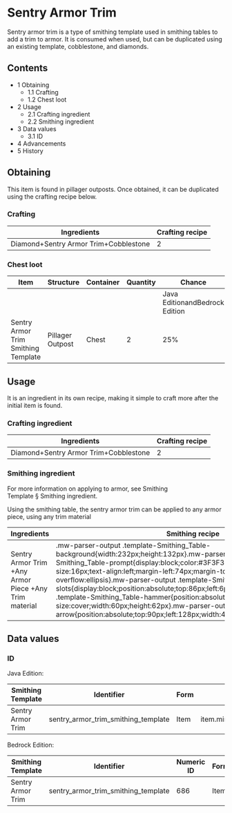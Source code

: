 # Sentry Armor Trim
Sentry armor trim is a type of smithing template used in smithing tables to add a trim to armor. It is consumed when used, but can be duplicated using an existing template, cobblestone, and diamonds.

## Contents
- 1 Obtaining
	- 1.1 Crafting
	- 1.2 Chest loot
- 2 Usage
	- 2.1 Crafting ingredient
	- 2.2 Smithing ingredient
- 3 Data values
	- 3.1 ID
- 4 Advancements
- 5 History

## Obtaining
This item is found in pillager outposts. Once obtained, it can be duplicated using the crafting recipe below.

### Crafting
| Ingredients                           | Crafting recipe |
|---------------------------------------|-----------------|
| Diamond+Sentry Armor Trim+Cobblestone | 2               |

### Chest loot
| Item                                | Structure        | Container | Quantity | Chance                         |
|-------------------------------------|------------------|-----------|----------|--------------------------------|
|                                     |                  |           |          | Java EditionandBedrock Edition |
| Sentry Armor Trim Smithing Template | Pillager Outpost | Chest     | 2        | 25%                            |

## Usage
It is an ingredient in its own recipe, making it simple to craft more after the initial item is found.

### Crafting ingredient
| Ingredients                           | Crafting recipe |
|---------------------------------------|-----------------|
| Diamond+Sentry Armor Trim+Cobblestone | 2               |

### Smithing ingredient
For more information on applying to armor, see Smithing Template § Smithing ingredient.

Using the smithing table, the sentry armor trim can be applied to any armor piece, using any trim material

| Ingredients                                           | Smithing recipe                                                                                                                                                                                                                                                                                                                                                                                                                                                                                                                                                                                                                                           |
|-------------------------------------------------------|-----------------------------------------------------------------------------------------------------------------------------------------------------------------------------------------------------------------------------------------------------------------------------------------------------------------------------------------------------------------------------------------------------------------------------------------------------------------------------------------------------------------------------------------------------------------------------------------------------------------------------------------------------------|
| Sentry Armor Trim +Any Armor Piece +Any Trim material | .mw-parser-output .template-Smithing_Table-background{width:232px;height:132px}.mw-parser-output .template-Smithing_Table-prompt{display:block;color:#3F3F3F;font-family:Minecraft;font-size:16px;text-align:left;margin-left:74px;margin-top:24px;overflow:hidden;text-overflow:ellipsis}.mw-parser-output .template-Smithing_Table-slots{display:block;position:absolute;top:86px;left:6px}.mw-parser-output .template-Smithing_Table-hammer{position:absolute;top:6px;left:6px;background-size:cover;width:60px;height:62px}.mw-parser-output .template-Smithing_Table-arrow{position:absolute;top:90px;left:128px;width:44px;height:30px}Upgrade Gear |

## Data values
### ID
Java Edition:

| Smithing Template | Identifier                          | Form | Translation key                                                                 |
|-------------------|-------------------------------------|------|---------------------------------------------------------------------------------|
| Sentry Armor Trim | sentry_armor_trim_smithing_template | Item | item.minecraft.sentry_armor_trim_smithing_templatetrim_pattern.minecraft.sentry |

Bedrock Edition:

| Smithing Template | Identifier                          | Numeric ID | Form | Translation key                                     |
|-------------------|-------------------------------------|------------|------|-----------------------------------------------------|
| Sentry Armor Trim | sentry_armor_trim_smithing_template | 686        | Item | item.smithing_template.nametrim_pattern.sentry.name |


